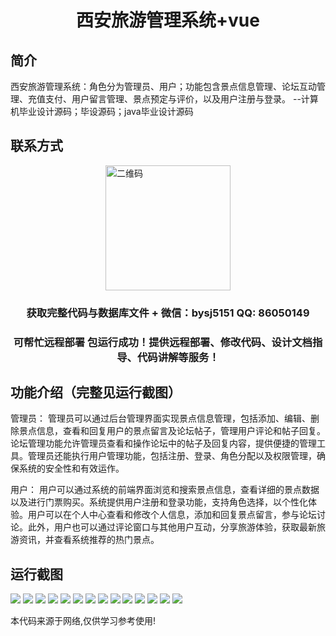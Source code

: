 <p><h1 align="center">西安旅游管理系统+vue</h1></p>

## 简介
西安旅游管理系统：角色分为管理员、用户；功能包含景点信息管理、论坛互动管理、充值支付、用户留言管理、景点预定与评价，以及用户注册与登录。    --计算机毕业设计源码；毕设源码；java毕业设计源码


## 联系方式
<img src="https://bs-1329754181.cos.ap-shanghai.myqcloud.com/wx.jpg" alt="二维码" style="display: block; margin: 0 auto;" width="200px">
<p><h3 align="center">获取完整代码与数据库文件 + 微信：bysj5151 QQ: 86050149</h3></p>
<p><h3 align="center">可帮忙远程部署 包运行成功！提供远程部署、修改代码、设计文档指导、代码讲解等服务！</h3></p>

## 功能介绍（完整见运行截图）
管理员： 管理员可以通过后台管理界面实现景点信息管理，包括添加、编辑、删除景点信息，查看和回复用户的景点留言及论坛帖子，管理用户评论和帖子回复。论坛管理功能允许管理员查看和操作论坛中的帖子及回复内容，提供便捷的管理工具。管理员还能执行用户管理功能，包括注册、登录、角色分配以及权限管理，确保系统的安全性和有效运作。

用户： 用户可以通过系统的前端界面浏览和搜索景点信息，查看详细的景点数据以及进行门票购买。系统提供用户注册和登录功能，支持角色选择，以个性化体验。用户可以在个人中心查看和修改个人信息，添加和回复景点留言，参与论坛讨论。此外，用户也可以通过评论窗口与其他用户互动，分享旅游体验，获取最新旅游资讯，并查看系统推荐的热门景点。


## 运行截图
![](https://bs-1329754181.cos.ap-shanghai.myqcloud.com/ssm/XianTourismManagementSystem/img/001.jpg)
![](https://bs-1329754181.cos.ap-shanghai.myqcloud.com/ssm/XianTourismManagementSystem/img/002.jpg)
![](https://bs-1329754181.cos.ap-shanghai.myqcloud.com/ssm/XianTourismManagementSystem/img/003.jpg)
![](https://bs-1329754181.cos.ap-shanghai.myqcloud.com/ssm/XianTourismManagementSystem/img/004.jpg)
![](https://bs-1329754181.cos.ap-shanghai.myqcloud.com/ssm/XianTourismManagementSystem/img/005.jpg)
![](https://bs-1329754181.cos.ap-shanghai.myqcloud.com/ssm/XianTourismManagementSystem/img/006.jpg)
![](https://bs-1329754181.cos.ap-shanghai.myqcloud.com/ssm/XianTourismManagementSystem/img/007.jpg)
![](https://bs-1329754181.cos.ap-shanghai.myqcloud.com/ssm/XianTourismManagementSystem/img/008.jpg)
![](https://bs-1329754181.cos.ap-shanghai.myqcloud.com/ssm/XianTourismManagementSystem/img/009.jpg)
![](https://bs-1329754181.cos.ap-shanghai.myqcloud.com/ssm/XianTourismManagementSystem/img/010.jpg)
![](https://bs-1329754181.cos.ap-shanghai.myqcloud.com/ssm/XianTourismManagementSystem/img/011.jpg)
![](https://bs-1329754181.cos.ap-shanghai.myqcloud.com/ssm/XianTourismManagementSystem/img/012.jpg)
![](https://bs-1329754181.cos.ap-shanghai.myqcloud.com/ssm/XianTourismManagementSystem/img/013.jpg)
![](https://bs-1329754181.cos.ap-shanghai.myqcloud.com/ssm/XianTourismManagementSystem/img/014.jpg)

<p>本代码来源于网络,仅供学习参考使用!</p>
